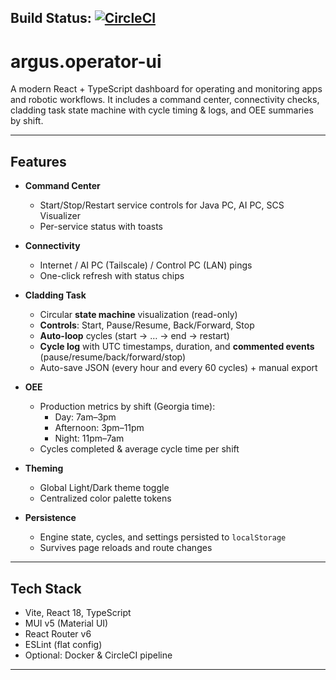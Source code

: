 ## Build Status: [![CircleCI](https://dl.circleci.com/status-badge/img/circleci/9ge79Tve6oRQavbD51DxNt/Xw26NiUkrEBAbspQt74jk3/tree/main.svg?style=svg&circle-token=CCIPRJ_JMNuSnQtDWtF8Uy5azi3zC_7c727d72ee6e5efbdef1607db2ed6a8dcb1a4228)](https://dl.circleci.com/status-badge/redirect/circleci/9ge79Tve6oRQavbD51DxNt/Xw26NiUkrEBAbspQt74jk3/tree/main)

# argus.operator-ui

A modern React + TypeScript dashboard for operating and monitoring apps and robotic workflows. It includes a command center, connectivity checks, cladding task state machine with cycle timing & logs, and OEE summaries by shift.

---

## Features

- **Command Center**
  - Start/Stop/Restart service controls for Java PC, AI PC, SCS Visualizer
  - Per-service status with toasts

- **Connectivity**
  - Internet / AI PC (Tailscale) / Control PC (LAN) pings
  - One-click refresh with status chips

- **Cladding Task**
  - Circular **state machine** visualization (read-only)
  - **Controls**: Start, Pause/Resume, Back/Forward, Stop
  - **Auto-loop** cycles (start → … → end → restart)
  - **Cycle log** with UTC timestamps, duration, and **commented events** (pause/resume/back/forward/stop)
  - Auto-save JSON (every hour and every 60 cycles) + manual export

- **OEE**
  - Production metrics by shift (Georgia time):
    - Day: 7am–3pm
    - Afternoon: 3pm–11pm
    - Night: 11pm–7am
  - Cycles completed & average cycle time per shift

- **Theming**
  - Global Light/Dark theme toggle
  - Centralized color palette tokens

- **Persistence**
  - Engine state, cycles, and settings persisted to `localStorage`
  - Survives page reloads and route changes

---

## Tech Stack

- Vite, React 18, TypeScript  
- MUI v5 (Material UI)  
- React Router v6  
- ESLint (flat config)  
- Optional: Docker & CircleCI pipeline

---